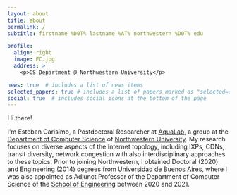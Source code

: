 ```yaml
---
layout: about
title: about
permalink: /
subtitle: firstname %D0T% lastname %AT% northwestern %D0T% edu

profile:
  align: right
  image: EC.jpg
  address: >
    <p>CS Department @ Northwestern University</p>

news: true  # includes a list of news items
selected_papers: true # includes a list of papers marked as "selected={true}"
social: true  # includes social icons at the bottom of the page
---
```




Hi there!

I'm Esteban Carisimo, a Postdoctoral Researcher at [AquaLab](https://aqualab.cs.northwestern.edu), a group at the [Department of Computer Science](https://www.mccormick.northwestern.edu/computer-science/) of [Northwestern University](https://www.northwestern.edu). My research focuses on diverse aspects of the Internet topology, including IXPs, CDNs, transit diversity, network congestion with also interdisciplinary approaches to these topics. Prior to joining Northwestern, I obtained Doctoral (2020) and Engineering (2014) degrees from [Universidad de Buenos Aires](https://www.uba.ar/#/), where I was also appointed as Adjunct Professor of the Department of Computer Science of the [School of Engineering](https://www.fi.uba.ar) between 2020 and 2021.
